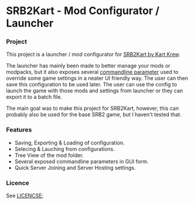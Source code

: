 # SRB2Kart - Mod Configurator / Launcher

### Project

This project is a launcher / mod configurator for [SRB2Kart by Kart Krew](https://mb.srb2.org/threads/srb2kart.25868/).

The launcher has mainly been made to better manage your mods or modpacks, but it also exposes several [commandline parameter](https://wiki.srb2.org/wiki/Command_line_parameters) used to override some game settings in a neater UI friendly way. The user can then save this configuration to be used later. The user can use the config to launch the game with those mods and settings from launcher or they can export it to a batch file.

The main goal was to make this project for SRB2Kart, however, this can probably also be used for the base SRB2 game, but I haven't tested that. 

### Features

- Saving, Exporting & Loading of configuration.
- Selecing & Lauching from configurations.
- Tree View of the mod folder.
- Several exposed commandline parameters in GUI form.
- Quick Server Joining and Server Hosting settings.

### Licence

See [LICENCSE](https://github.com/TDCRanila/SRB2Kart-ModConfigurator/blob/main/LICENSE);
